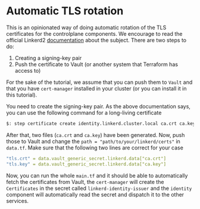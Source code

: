 # Automatic TLS rotation

This is an opinionated way of doing automatic rotation of the TLS certificates for the controlplane components. We encourage to read the official Linkerd2 [documentation](https://linkerd.io/2/tasks/automatically-rotating-control-plane-tls-credentials/) about the subject. There are two steps to do:

1. Creating a signing-key pair
2. Push the certificate to Vault (or another system that Terraform has access to)

For the sake of the tutorial, we assume that you can push them to `Vault` and that you have `cert-manager` installed in your cluster (or you can install it in this tutorial).

You need to create the signing-key pair. As the above documentation says, you can use the following command for a long-living certificate

```bash
$: step certificate create identity.linkerd.cluster.local ca.crt ca.key --profile root-ca --no-password --insecure --not-after=87600h
```

After that, two files (`ca.crt` and `ca.key`) have been generated. Now, push those to Vault and change the `path = "path/to/your/linkerd/certs"` in `data.tf`. Make sure that the following two lines are correct for your case

```yaml
"tls.crt" = data.vault_generic_secret.linkerd.data["ca.crt"]
"tls.key" = data.vault_generic_secret.linkerd.data["ca.key"]
```

Now, you can run the whole `main.tf` and it should be able to automatically fetch the certificates from Vault, the `cert-manager` will create the `Certificates` in the secret called `linkerd-identity-issuer` and the `identity` component will automatically read the secret and dispatch it to the other services.